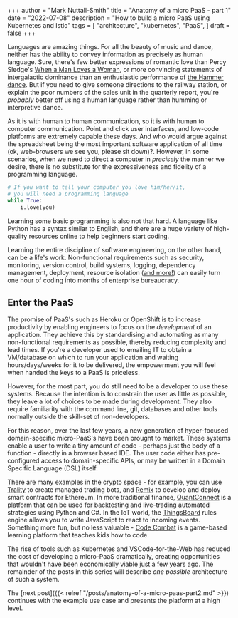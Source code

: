 +++
author = "Mark Nuttall-Smith"
title = "Anatomy of a micro PaaS - part 1"
date = "2022-07-08"
description = "How to build a micro PaaS using Kubernetes and Istio"
tags = [
    "architecture",
    "kubernetes",
    "PaaS",
]
draft = false
+++

Languages are amazing things.
For all the beauty of music and dance, neither has the ability to convey information as precisely as human language.
Sure, there's few better expressions of romantic love than Percy Sledge's [When a Man Loves a Woman](https://www.youtube.com/watch?v=EYb84BDMbi0), or more convincing statements of intergalactic dominance than an enthusiastic performance of [the Hammer dance](https://www.youtube.com/watch?v=keAhk3Lz6E8&t=34s).
But if you need to give someone directions to the railway station, or explain the poor numbers of the sales unit in the quarterly report, you're _probably_ better off using a human language rather than humming or interpretive dance. 

As it is with human to human communication, so it is with human to computer communication.
Point and click user interfaces, and low-code platforms are extremely capable these days. 
And who would argue against the spreadsheet being the most important software application of all time (ok, web-browsers we see you, please sit down)?.
However, in some scenarios, when we need to direct a computer in _precisely_ the manner we desire, there is no substitute for the expressiveness and fidelity of a programming language.

```python
# If you want to tell your computer you love him/her/it, 
# you will need a programming language
while True:
    i.love(you)
```

Learning some basic programming is also not that hard. 
A language like Python has a syntax similar to English, and there are a huge variety of high-quality resources online to help beginners start coding.

Learning the entire discipline of software engineering, on the other hand, can be a life's work.
Non-functional requirements such as security, monitoring, version control, build systems, logging, dependency management, deployment, resource isolation ([and more!](https://en.wikipedia.org/wiki/Non-functional_requirement#Examples)) can easily turn one hour of coding into months of enterprise bureaucracy.

## Enter the PaaS 

The promise of PaaS's such as Heroku or OpenShift is to increase productivity by enabling engineers to focus on the _development_ of an application. 
They achieve this by standardising and automating as many non-functional requirements as possible, thereby reducing complexity and lead times.
If you're a developer used to emailing IT to obtain a VM/database on which to run your application and waiting hours/days/weeks for it to be delivered, the empowerment you will feel when handed the keys to a PaaS is priceless.   

However, for the most part, you do still need to be a developer to use these systems. 
Because the intention is to constrain the user as little as possible, they leave a lot of choices to be made during development. 
They also require familiarity with the command line, git, databases and other tools normally outside the skill-set of non-developers.

For this reason, over the last few years, a new generation of hyper-focused domain-specific micro-PaaS's have been brought to market.
These systems enable a user to write a tiny amount of code - perhaps just the body of a function - directly in a browser based IDE.
The user code either has pre-configured access to domain-specific APIs, or may be written in a Domain Specific Language (DSL) itself.

There are many examples in the crypto space - for example, you can use [Trality](https://www.trality.com/creator/code-editor) to create managed trading bots, and [Remix](https://remix-project.org/) to develop and deploy smart contracts for Ethereum.
In more traditional finance, [QuantConnect](https://www.quantconnect.com/) is a platform that can be used for backtesting and live-trading automated strategies using Python and C#.
In the IoT world, the [ThingsBoard](https://thingsboard.io) rules engine allows you to write JavaScript to react to incoming events. 
Something more fun, but no less valuable - [Code Combat](https://codecombat.com/) is a game-based learning platform that teaches kids how to code.

The rise of tools such as Kubernetes and VSCode-for-the-Web has reduced the cost of developing a micro-PaaS dramatically, creating opportunities that wouldn't have been economically viable just a few years ago. 
The remainder of the posts in this series will describe _one possible_ architecture of such a system.

The [next post]({{< relref "/posts/anatomy-of-a-micro-paas-part2.md" >}}) continues with the example use case and presents the platform at a high level. 

